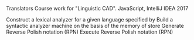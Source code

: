 Translators
Course work for "Linguistic CAD". JavaScript, IntelliJ IDEA 2017

Construct a lexical analyzer for a given language specified by
Build a syntactic analyzer machine on the basis of the memory of store
Generate Reverse Polish notation (RPN)
Execute Reverse Polish notation (RPN)

